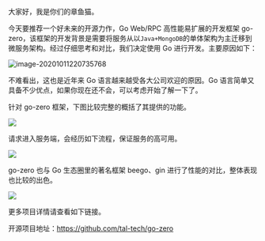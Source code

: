 大家好，我是你们的章鱼猫。

今天要推荐一个好未来的开源力作，Go Web/RPC 高性能易扩展的开发框架 go-zero，该框架的开发背景是需要将服务从以`Java+MongoDB`的单体架构为主迁移到微服务架构。经过仔细思考和对比，我们决定使用 Go 进行开发。主要原因如下：

![image-20201011220735768](https://7465-test-3c9b5e-books-1301492295.tcb.qcloud.la/mac_github_images/compress_image-20201011220735768.png)

不难看出，这也是近年来 Go 语言越来越受各大公司欢迎的原因。Go 语言简单又具备不少优点，如果你现在还不会，可以考虑开始了解一下了。

针对 go-zero 框架，下图比较完整的概括了其提供的功能。

![](https://7465-test-3c9b5e-books-1301492295.tcb.qcloud.la/mac_github_images/compress_architecture.go.zero.png)

请求进入服务端，会经历如下流程，保证服务的高可用。

![](https://7465-test-3c9b5e-books-1301492295.tcb.qcloud.la/mac_github_images/compress_resilience.go.zero.jpg)

go-zero 也与 Go 生态圈里的著名框架 beego、gin 进行了性能的对比，整体表现也比较的出色。

 ![](https://7465-test-3c9b5e-books-1301492295.tcb.qcloud.la/mac_github_images/compress_benchmark.go.zero.png)

更多项目详情请查看如下链接。

开源项目地址：https://github.com/tal-tech/go-zero